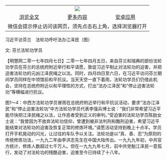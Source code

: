 

<table>
  <tr>
    <td align="center" colspan="3">
      <a href="https://github.com/ogate/ogate/blob/master/README.md"><img src="https://cloud.githubusercontent.com/assets/11880933/13434984/f430fae2-e012-11e5-814f-c2df1e82b247.jpg"/></a>
    </td>
  </tr>
  <tr>
    <td align="center">
      <a href="https://s3.ap-south-1.amazonaws.com/ogatem/oGate.htm?c816341&from=oNote">浏览全文</a>
    </td>
    <td align="center">
      <a href="https://s3.ap-south-1.amazonaws.com/ogatem/oGate.htm?from=oNote">更多内容</a>
    </td>
    <td align="center">
      <a href="https://raw.githubusercontent.com/ogate/up/master/ogate.apk">安卓应用</a>
    </td>
  </tr>
  <tr>
    <td align="center" colspan="3">
      微信会提示停止访问该网页，须先点击右上角，选择浏览器打开
    </td>
  </tr>
</table>    


习近平访芬兰　法轮功呼吁法办江泽民（图）


文: 芬兰法轮功学员




【明慧网二零一七年四月七日】二零一七年四月五日，来自芬兰和瑞典的部份法轮功学员在芬兰的总统府附近举行和平请愿，敦促习近平制止对法轮功的迫害，并把迫害法轮功的元凶江泽民绳之以法。同时，四月四日至六日，在习近平访问芬兰期间学员同样在中领馆前和平抗议。当天天空一直下着雨，法轮功学员们仍借此机会，坚持在总统府附近以和平理性的方式，打出“法办江泽民”和“停止迫害法轮功”等横幅进行抗议。

图1～4：中西方法轮功学员冒雨在总统府附近举行和平抗议活动，要求“法办江泽民”和“停止迫害法轮功”中方法轮功学员代表李强兵博士说：“我们非常希望习近平能尽快把江泽民绳之以法，让作恶者受到正义的审判。”受迫害的法轮功学员陈励女士说：“我曾因为不放弃法轮功信仰，曾遭到被非法判刑和酷刑迫害，希望习近平能结束对法轮功的迫害及恢复正常的修炼环境。”请愿活动坚持到晚上十点半。学员打开手机晃动的闪光，让过往的车队予以关注。法轮功是以“真、善、忍”为原则的传统修炼功法，一九九二年由李洪志先生在中国大陆传出。一九九九年初，中共官方统计，修炼人数超过七千万人。但在一九九九年七月，前中共党魁江泽民一意孤行，发动了对法轮功的残酷迫害，迫害至今已持续了十八年。


